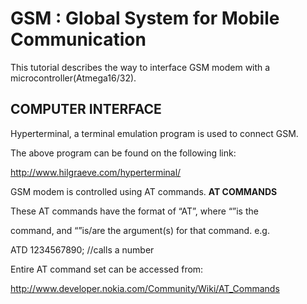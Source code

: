 # GSM : Global System for Mobile Communication
This tutorial describes the way to interface GSM modem with a
microcontroller(Atmega16/32).
## COMPUTER INTERFACE
Hyperterminal, a terminal emulation program is used to connect GSM.

The above program can be found on the following link:

http://www.hilgraeve.com/hyperterminal/

GSM modem is controlled using AT commands.
__AT COMMANDS__

These AT commands have the format of “AT<x><n>”, where “<x>”is the
  
command, and “<n>”is/are the argument(s) for that command.
e.g.
  
ATD 1234567890; //calls a number

Entire AT command set can be accessed from:

http://www.developer.nokia.com/Community/Wiki/AT_Commands
